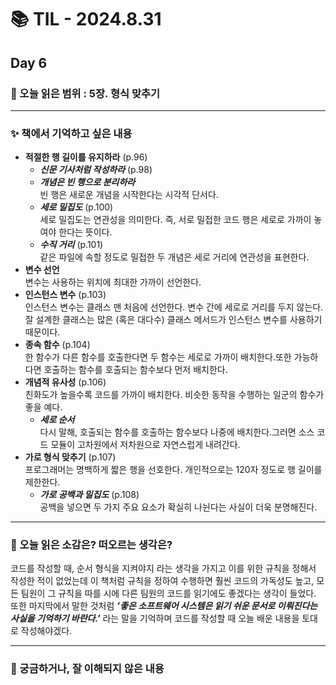 # 📚 TIL - 2024.8.31

## Day 6

### 🔖 오늘 읽은 범위 : 5장. 형식 맞추기

---

### ✨ 책에서 기억하고 싶은 내용

- **적절한 행 길이를 유지하라** (p.96)
    - ***신문 기사처럼 작성하라*** (p.98)
    - ***개념은 빈 행으로 분리하라***  <br>
        빈 행은 새로운 개념을 시작한다는 시각적 단서다.
    - ***세로 밀집도*** (p.100) <br>
        세로 밀집도는 연관성을 의미한다. 즉, 서로 밀접한 코드 행은 세로로 가까이 놓여야 한다는 뜻이다.
    - ***수직 거리*** (p.101) <br>
        같은 파일에 속할 정도로 밀접한 두 개념은 세로 거리에 연관성을 표현한다.
- **변수 선언**  <br>
    변수는 사용하는 위치에 최대한 가까이 선언한다.
- **인스턴스 변수** (p.103)  <br>
    인스턴스 변수는 클래스 맨 처음에 선언한다. 변수 간에 세로로 거리를 두지 않는다. 잘 설계한 클래스는 많은 (혹은 대다수) 클래스 메서드가 인스턴스 변수를 사용하기 때문이다.
- **종속 함수** (p.104)  <br>
    한 함수가 다른 함수를 호출한다면 두 함수는 세로로 가까이 배치한다.또한 가능하다면 호출하는 함수를 호출되는 함수보다 먼저 배치한다.
- **개념적 유사성** (p.106)  <br>
    친화도가 높을수록 코드를 가까이 배치한다.
    비슷한 동작을 수행하는 일군의 함수가 좋을 예다.
    - ***세로 순서***  <br>
        다시 말해, 호출되는 함수를 호출하는 함수보다 나중에 배치한다.그러면 소스 코드 모듈이 고차원에서 저차원으로 자연스럽게 내려간다.
- **가로 형식 맞추기** (p.107)  <br>
    프로그래머는 명백하게 짧은 행을 선호한다. 
    개인적으로는 120자 정도로 행 길이를 제한한다.
    - ***가로 공백과 밀집도*** (p.108)  <br>
        공백을 넣으면 두 가지 주요 요소가 확실히 나뉜다는 사실이 더욱 분명해진다.

---

### 💭 오늘 읽은 소감은? 떠오르는 생각은?
코드를 작성할 때, 순서 형식을 지켜야지 라는 생각을 가지고 이를 위한 규칙을 정해서 작성한 적이 없었는데 이 책처럼 규칙을 정하여 수행하면 훨씬 코드의 가독성도 높고, 모든 팀원이 그 규칙을 따를 시에 다른 팀원의 코드를 읽기에도 좋겠다는 생각이 들었다. 또한 마지막에서 말한 것처럼 ***'좋은 소프트웨어 시스템은 읽기 쉬운 문서로 이뤄진다는 사실을 기억하기 바란다.'*** 라는 말을 기억하며 코드를 작성할 때 오늘 배운 내용을 토대로 작성해야겠다.

---

### 🔎 궁금하거나, 잘 이해되지 않은 내용

